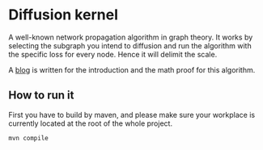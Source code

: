 # Diffusion kernel

A well-known network propagation algorithm in graph theory.  It works by selecting the subgraph you intend to diffusion and run the algorithm with the specific loss for every node. Hence it will delimit the scale.

A [blog](http://www.haotian.life/2020/08/10/diffusion-kernel/) is written for the introduction and the math proof for this algorithm.

## How to run it

First you have to build by maven, and please make sure your workplace is currently located at the root of the whole project.

```, 
mvn compile
```

